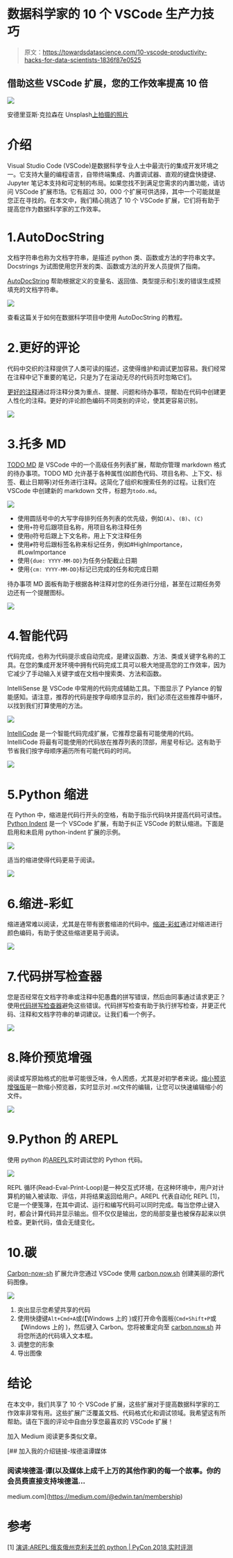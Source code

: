 # 数据科学家的 10 个 VSCode 生产力技巧

> 原文：<https://towardsdatascience.com/10-vscode-productivity-hacks-for-data-scientists-1836f87e0525>

## 借助这些 VSCode 扩展，您的工作效率提高 10 倍

![](img/908670717ba0d17fee88d0d329018c08.png)

安德里亚斯·克拉森在 Unsplash[上拍摄的照片](https://unsplash.com?utm_source=medium&utm_medium=referral)

# 介绍

Visual Studio Code (VSCode)是数据科学专业人士中最流行的集成开发环境之一。它支持大量的编程语言，自带终端集成、内置调试器、直观的键盘快捷键、Jupyter 笔记本支持和可定制的布局。如果您找不到满足您需求的内置功能，请访问 VSCode 扩展市场。它有超过 30，000 个扩展可供选择，其中一个可能就是您正在寻找的。在本文中，我们精心挑选了 10 个 VSCode 扩展，它们将有助于提高您作为数据科学家的工作效率。

# 1.AutoDocString

文档字符串也称为文档字符串，是描述 python 类、函数或方法的字符串文字。Docstrings 为试图使用您开发的类、函数或方法的开发人员提供了指南。

[AutoDocString](https://marketplace.visualstudio.com/items?itemName=njpwerner.autodocstring) 帮助根据定义的变量名、返回值、类型提示和引发的错误生成预填充的文档字符串。

![](img/53b515aa2b77387443a7ef4414080459.png)

查看这篇关于如何在数据科学项目中使用 AutoDocString 的教程。

# 2.更好的评论

代码中交织的注释提供了人类可读的描述，这使得维护和调试更加容易。我们经常在注释中记下重要的笔记，只是为了在滚动无尽的代码页时忽略它们。

[更好的注释](https://marketplace.visualstudio.com/items?itemName=aaron-bond.better-comments)通过将注释分类为重点、提醒、问题和待办事项，帮助在代码中创建更人性化的注释。更好的评论颜色编码不同类别的评论，使其更容易识别。

![](img/47286a3bb1f663663a16262eda08ffb5.png)

# 3.托多 MD

[TODO MD](https://marketplace.visualstudio.com/items?itemName=usernamehw.todo-md) 是 VSCode 中的一个高级任务列表扩展，帮助你管理 markdown 格式的待办事项。TODO MD 允许基于各种属性(如颜色代码、项目名称、上下文、标签、截止日期等)对任务进行注释。这简化了组织和搜索任务的过程。让我们在 VSCode 中创建新的 markdown 文件，标题为`todo.md`。

![](img/d980933cad029e8bb5053663b063996f.png)

*   使用圆括号中的大写字母排列任务列表的优先级，例如`(A)`、`(B)`、`(C)`
*   使用`+`符号后跟项目名称，用项目名称注释任务
*   使用`@`符号后跟上下文名称，用上下文注释任务
*   使用`#`符号后跟标签名称来标记任务，例如#HighImportance，#LowImportance
*   使用`{due: YYYY-MM-DD}`为任务分配截止日期
*   使用`{cm: YYYY-MM-DD}`标记已完成的任务和完成日期

待办事项 MD 面板有助于根据各种注释对您的任务进行分组，甚至在过期任务旁边还有一个提醒图标。

![](img/e59665292717390fff0ed680860a3a25.png)

# 4.智能代码

代码完成，也称为代码提示或自动完成，是建议函数、方法、类或关键字名称的工具。在您的集成开发环境中拥有代码完成工具可以极大地提高您的工作效率，因为它减少了手动输入关键字或在文档中搜索类、方法和函数。

IntelliSense 是 VSCode 中常用的代码完成辅助工具。下图显示了 Pylance 的智能感知。请注意，推荐的代码是按字母顺序显示的，我们必须在这些推荐中循环，以找到我们打算使用的方法。

![](img/08caaa884c31e81627b1847061db7078.png)

[IntelliCode](https://visualstudio.microsoft.com/services/intellicode/) 是一个智能代码完成扩展，它推荐您最有可能使用的代码。IntelliCode 将最有可能使用的代码放在推荐列表的顶部，用星号标记。这有助于节省我们按字母顺序遍历所有可能代码的时间。

![](img/b5d7896ab518483ce9c7bf55fcf48c7b.png)

# 5.Python 缩进

在 Python 中，缩进是代码行开头的空格，有助于指示代码块并提高代码可读性。 [Python Indent](https://marketplace.visualstudio.com/items?itemName=KevinRose.vsc-python-indent) 是一个 VSCode 扩展，有助于纠正 VSCode 的默认缩进。下面是启用和未启用 python-indent 扩展的示例。

![](img/24685254749dbb9f194e32eef42718a5.png)

适当的缩进使得代码更易于阅读。

![](img/c69de2fe876af466b9d1395e2f3051db.png)

# 6.缩进-彩虹

缩进通常难以阅读，尤其是在带有嵌套缩进的代码中。[缩进-彩虹](https://marketplace.visualstudio.com/items?itemName=oderwat.indent-rainbow)通过对缩进进行颜色编码，有助于使这些缩进更易于阅读。

![](img/c5f13775822d20a517ec05f9cc57cea0.png)

# 7.代码拼写检查器

您是否经常在文档字符串或注释中犯愚蠢的拼写错误，然后由同事通过请求更正？使用[代码拼写检查器](https://marketplace.visualstudio.com/items?itemName=streetsidesoftware.code-spell-checker)避免这些错误。代码拼写检查有助于执行拼写检查，并更正代码、注释和文档字符串的单词建议。让我们看一个例子。

![](img/90347d39620f75fd6c13100ddb60a5c0.png)

# 8.降价预览增强

阅读或写原始格式的批单可能很乏味，令人困惑，尤其是对初学者来说。[缩小预览增强版](https://marketplace.visualstudio.com/items?itemName=shd101wyy.markdown-preview-enhanced)是一款缩小预览器，实时显示对`.md`文件的编辑，让您可以快速编辑缩小的文件。

![](img/43dd5650c3d041e92c09fec36ac5d7f8.png)

# 9.Python 的 AREPL

使用 python 的[AREPL](https://marketplace.visualstudio.com/items?itemName=almenon.arepl)实时调试您的 Python 代码。

![](img/c6f312f8a8cb68d69d74ed9eb3c10757.png)

REPL 循环(Read-Eval-Print-Loop)是一种交互式环境，在这种环境中，用户对计算机的输入被读取、评估，并将结果返回给用户。AREPL 代表自动化 REPL [1]，它是一个便笺簿，在其中调试、运行和编写代码可以同时完成。每当您停止键入时，都会计算代码并显示输出。但不仅仅是输出，您的局部变量也被保存起来以供检查。更新代码，值会无缝变化。

# 10.碳

[Carbon-now-sh](https://marketplace.visualstudio.com/items?itemName=ericadamski.carbon-now-sh) 扩展允许您通过 VSCode 使用 [carbon.now.sh](https://carbon.now.sh/) 创建美丽的源代码图像。

![](img/c53ee6e02a09b96bbcf1b9b6b04f3afd.png)

1.  突出显示您希望共享的代码
2.  使用快捷键`Alt+Cmd+A`或(【Windows 上的 )或打开命令面板(`Cmd+Shift+P`或【Windows 上的 )，然后键入 Carbon。您将被重定向至 [carbon.now.sh](https://carbon.now.sh/) 并将您所选的代码填入文本框。
3.  调整您的形象
4.  导出图像

# 结论

在本文中，我们共享了 10 个 VSCode 扩展，这些扩展对于提高数据科学家的工作效率非常有用。这些扩展广泛覆盖文档、代码格式化和调试领域。我希望这有所帮助。请在下面的评论中自由分享您最喜欢的 VSCode 扩展！

加入 Medium 阅读更多类似文章。

[](https://medium.com/@edwin.tan/membership) [## 加入我的介绍链接-埃德温谭媒体

### 阅读埃德温·谭(以及媒体上成千上万的其他作家)的每一个故事。你的会员费直接支持埃德温…

medium.com](https://medium.com/@edwin.tan/membership) 

# 参考

[1] [演讲:AREPL:俄亥俄州克利夫兰的 python | PyCon 2018 实时评测](https://pycon-archive.python.org/2018/schedule/presentation/198/)